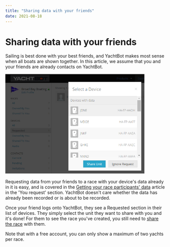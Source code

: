 ```yaml
---
title: "Sharing data with your friends"
date: 2021-08-18
---
```

# Sharing data with your friends

Sailing is best done with your best friends, and YachtBot makes most sense when all boats are shown together. In this article, we assume that you and your friends are already contacts on YachtBot.

  

<img src="../../../assets/images/blob1446514880112.png" alt=""  height="313px" />

Requesting data from your friends to a race with your device's data already in it is easy, and is covered in the [Getting your race participants' data](../../YachtBot%20Web/Race%20Management/Getting%20your%20race%20participants'%20data.md) article in the 'You request' section. YachtBot doesn't care whether the data has already been recorded or is about to be recorded.

  

Once your friend logs onto YachtBot, they see a Requested section in their list of devices. They simply select the unit they want to share with you and it's done! For them to see the race you've created, you still need to [share the race](../../YachtBot%20Web/YachtBot%20accounts:%20the%20basics/Sharing%20races:%20Public%20vs.%20private.md) with them.

  

Note that with a free account, you can only show a maximum of two yachts per race.